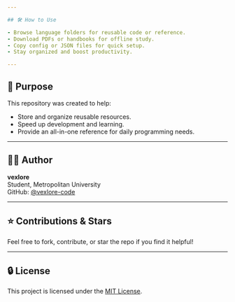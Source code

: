 ```yaml
---

## 🛠️ How to Use

- Browse language folders for reusable code or reference.
- Download PDFs or handbooks for offline study.
- Copy config or JSON files for quick setup.
- Stay organized and boost productivity.

---
```


## 📌 Purpose

This repository was created to help:
- Store and organize reusable resources.
- Speed up development and learning.
- Provide an all-in-one reference for daily programming needs.

---

## 🧑‍💻 Author

**vexlore**  
Student, Metropolitan University  
GitHub: [@vexlore-code](https://github.com/vexlore-code)

---

## ⭐ Contributions & Stars

Feel free to fork, contribute, or star the repo if you find it helpful!

---

## 🔒 License

This project is licensed under the [MIT License](LICENSE).
